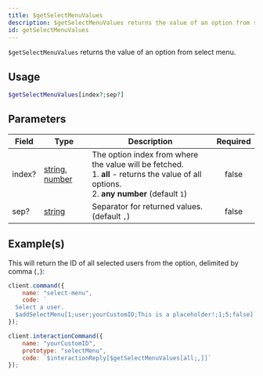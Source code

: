 ```yaml
---
title: $getSelectMenuValues
description: $getSelectMenuValues returns the value of an option from select menu.
id: getSelectMenuValues
---
```


`$getSelectMenuValues` returns the value of an option from select menu.

## Usage

```php
$getSelectMenuValues[index?;sep?]
```

## Parameters

| Field  | Type                                                                                                                                                                                                 | Description                                                                                                                                 | Required |
| ------ | ---------------------------------------------------------------------------------------------------------------------------------------------------------------------------------------------------- | ------------------------------------------------------------------------------------------------------------------------------------------- | :------: |
| index? | [string](https://developer.mozilla.org/en-US/docs/Web/JavaScript/Reference/Global_Objects/String), [number](https://developer.mozilla.org/en-US/docs/Web/JavaScript/Reference/Global_Objects/Number) | The option index from where the value will be fetched.<br>1. **all** - returns the value of all options.<br>2. **any number** (default `1`) |  false   |
| sep?   | [string](https://developer.mozilla.org/en-US/docs/Web/JavaScript/Reference/Global_Objects/String)                                                                                                    | Separator for returned values. (default `,`)                                                                                                |  false   |

## Example(s)

This will return the ID of all selected users from the option, delimited by comma (`,`):

```js
client.command({
    name: "select-menu",
    code: `
  Select a user.
  $addSelectMenu[1;user;yourCustomID;This is a placeholder!;1;5;false]`
});

client.interactionCommand({
    name: "yourCustomID",
    prototype: "selectMenu",
    code: `$interactionReply[$getSelectMenuValues[all;,]]`
});
```
